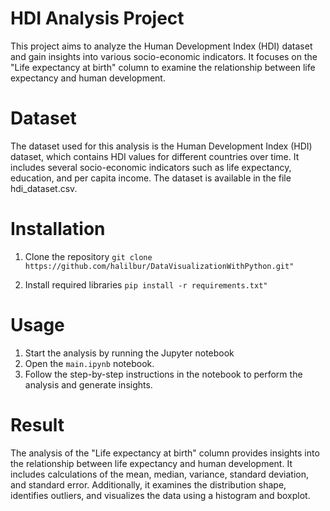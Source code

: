 # HDI Analysis Project
This project aims to analyze the Human Development Index (HDI) dataset and gain insights into various socio-economic indicators. 
It focuses on the "Life expectancy at birth" column to examine the relationship between life expectancy and human development.

# Dataset
The dataset used for this analysis is the Human Development Index (HDI) dataset, which contains HDI values for different countries over time. 
It includes several socio-economic indicators such as life expectancy, education, and per capita income. The dataset is available in the file hdi_dataset.csv.

# Installation

1. Clone the repository
`git clone https://github.com/halilbur/DataVisualizationWithPython.git"`

2. Install required libraries
`pip install -r requirements.txt"`

# Usage

1. Start the analysis by running the Jupyter notebook
2. Open the `main.ipynb` notebook.
3. Follow the step-by-step instructions in the notebook to perform the analysis and generate insights.

# Result

The analysis of the "Life expectancy at birth" column provides insights into the relationship between life expectancy and human development. 
It includes calculations of the mean, median, variance, standard deviation, and standard error. Additionally, it examines the distribution shape, identifies outliers, 
and visualizes the data using a histogram and boxplot.
